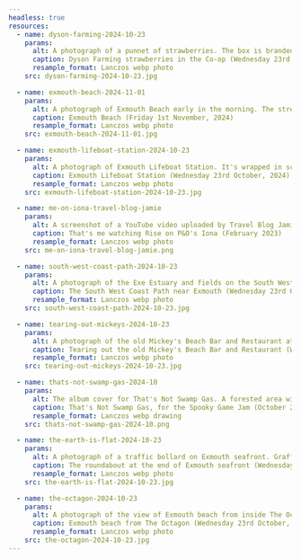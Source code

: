 ```yaml
---
headless: true
resources:
  - name: dyson-farming-2024-10-23
    params:
      alt: A photograph of a punnet of strawberries. The box is branded with the 'Dyson Farming' logo.
      caption: Dyson Farming strawberries in the Co-op (Wednesday 23rd October, 2024)
      resample_format: Lanczos webp photo
    src: dyson-farming-2024-10-23.jpg

  - name: exmouth-beach-2024-11-01
    params:
      alt: A photograph of Exmouth Beach early in the morning. The street lights are on and illuminating the fog that obscures the distance.
      caption: Exmouth Beach (Friday 1st November, 2024)
      resample_format: Lanczos webp photo
    src: exmouth-beach-2024-11-01.jpg

  - name: exmouth-lifeboat-station-2024-10-23
    params:
      alt: A photograph of Exmouth Lifeboat Station. It's wrapped in scaffolding and sheets while the roof is replaced.
      caption: Exmouth Lifeboat Station (Wednesday 23rd October, 2024)
      resample_format: Lanczos webp photo
    src: exmouth-lifeboat-station-2024-10-23.jpg

  - name: me-on-iona-travel-blog-jamie
    params:
      alt: A screenshot of a YouTube video uploaded by Travel Blog Jamie. A live acrobatic show is being performed onboard a cruise ship. An orange arrow is painted on to point me out in the audience.
      caption: That's me watching Rise on P&O's Iona (February 2023)
      resample_format: Lanczos webp photo
    src: me-on-iona-travel-blog-jamie.png

  - name: south-west-coast-path-2024-10-23
    params:
      alt: A photograph of the Exe Estuary and fields on the South West Coast Path near Exmouth.
      caption: The South West Coast Path near Exmouth (Wednesday 23rd October, 2024)
      resample_format: Lanczos webp photo
    src: south-west-coast-path-2024-10-23.jpg

  - name: tearing-out-mickeys-2024-10-23
    params:
      alt: A photograph of the old Mickey's Beach Bar and Restaurant at Sideshore on Exmouth seafront. There's a temporary barrier across the entrance, and a skip being filled by two workers.
      caption: Tearing out the old Mickey's Beach Bar and Restaurant (Wednesday 23rd October, 2024)
      resample_format: Lanczos webp photo
    src: tearing-out-mickeys-2024-10-23.jpg

  - name: thats-not-swamp-gas-2024-10
    params:
      alt: The album cover for That's Not Swamp Gas. A forested area with three flowing lights in the night sky.
      caption: That's Not Swamp Gas, for the Spooky Game Jam (October 2024)
      resample_format: Lanczos webp drawing
    src: thats-not-swamp-gas-2024-10.png

  - name: the-earth-is-flat-2024-10-23
    params:
      alt: A photograph of a traffic bollard on Exmouth seafront. Graffiti on it reads 'The Earth is Flat'.
      caption: The roundabout at the end of Exmouth seafront (Wednesday 23rd October, 2024)
      resample_format: Lanczos webp photo
    src: the-earth-is-flat-2024-10-23.jpg

  - name: the-octagon-2024-10-23
    params:
      alt: A photograph of the view of Exmouth beach from inside The Octagon.
      caption: Exmouth beach from The Octagon (Wednesday 23rd October, 2024)
      resample_format: Lanczos webp photo
    src: the-octagon-2024-10-23.jpg
---
```

